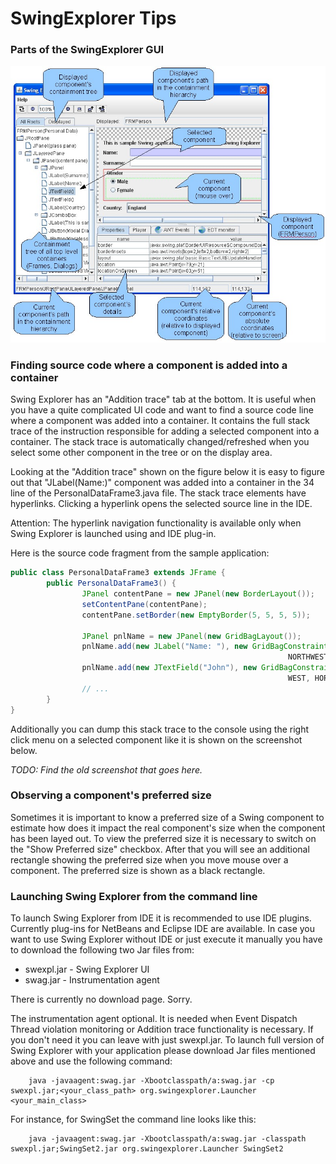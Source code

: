 SwingExplorer Tips
=====================

### Parts of the SwingExplorer GUI

![SwingExplorer GUI displayed with parts labeled](images/swing_explorer_sample_with_callouts.jpg)

### Finding source code where a component is added into a container

Swing Explorer has an "Addition trace" tab at the bottom. It is useful when you have a quite complicated UI code and want to find a source code line where a component was added into a container. It contains the full stack trace of the instruction responsible for adding a selected component into a container. The stack trace is automatically changed/refreshed when you select some other component in the tree or on the display area.

Looking at the "Addition trace" shown on the figure below it is easy to figure out that "JLabel(Name:)" component was added into a container in the 34 line of the PersonalDataFrame3.java file. The stack trace elements have hyperlinks. Clicking a hyperlink opens the selected source line in the IDE.

Attention: The hyperlink navigation functionality is available only when Swing Explorer is launched using and IDE plug-in.

Here is the source code fragment from the sample application:

```java
public class PersonalDataFrame3 extends JFrame {
        public PersonalDataFrame3() {
                JPanel contentPane = new JPanel(new BorderLayout());
                setContentPane(contentPane);
                contentPane.setBorder(new EmptyBorder(5, 5, 5, 5));

                JPanel pnlName = new JPanel(new GridBagLayout());
                pnlName.add(new JLabel("Name: "), new GridBagConstraints(0, 0, 1, 1, 0, 0,
                                                              NORTHWEST, NONE, new Insets(0, 0, 0, 0), 0, 0));
                pnlName.add(new JTextField("John"), new GridBagConstraints(1, 0, 1, 1, 1, 0,
                                                              WEST, HORIZONTAL, new Insets(0, 0, 0, 0), 0, 0));
                // ...
        }
}

```

Additionally you can dump this stack trace to the console using the right click menu on a selected component like it is shown on the screenshot below.

*TODO: Find the old screenshot that goes here.*

### Observing a component's preferred size

Sometimes it is important to know a preferred size of a Swing component to estimate how does it impact the real component's size when the component has been layed out. To view the preferred size it is necessary to switch on the "Show Preferred size" checkbox. After that you will see an additional rectangle showing the preferred size when you move mouse over a component. The preferred size is shown as a black rectangle.

### Launching Swing Explorer from the command line

To launch Swing Explorer from IDE it is recommended to use IDE plugins. Currently plug-ins for NetBeans and Eclipse IDE are available. In case you want to use Swing Explorer without IDE or just execute it manually you have to download the following two Jar files from:
 * swexpl.jar - Swing Explorer UI
 * swag.jar - Instrumentation agent

There is currently no download page. Sorry.

The instrumentation agent optional. It is needed when Event Dispatch Thread violation monitoring or Addition trace functionality is necessary. If you don't need it you can leave with just swexpl.jar. To launch full version of Swing Explorer with your application please download Jar files mentioned above and use the following command:

```shell
    java -javaagent:swag.jar -Xbootclasspath/a:swag.jar -cp swexpl.jar;<your_class_path> org.swingexplorer.Launcher <your_main_class>
```

For instance, for SwingSet the command line looks like this:

```shell
    java -javaagent:swag.jar -Xbootclasspath/a:swag.jar -classpath swexpl.jar;SwingSet2.jar org.swingexplorer.Launcher SwingSet2
```
